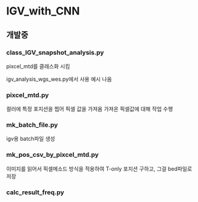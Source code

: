 # IGV_with_CNN

## 개발중

### class_IGV_snapshot_analysis.py 

pixcel_mtd를 클래스화 시킴

igv_analysis_wgs_wes.py에서 사용 예시 나옴


### pixcel_mtd.py

컬러에 특정 포지션을 찝어 픽셀 값을 가져옴
가져온 픽셀값에 대해 작업 수행


### mk_batch_file.py

igv용 batch파일 생성


### mk_pos_csv_by_pixcel_mtd.py

이미지를 읽어서 픽셀메소드 방식을 적용하여 T-only 포지션 구하고, 그걸 bed파일로 저장


### calc_result_freq.py

